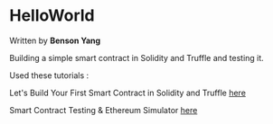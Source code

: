 # HelloWorld

Written by **Benson Yang**

Building a simple smart contract in Solidity and Truffle and testing it.

Used these tutorials : 

Let's Build Your First Smart Contract in Solidity and Truffle [here](https://medium.com/etherereum-salon/hello-ethereum-solan-contract-4643118a6119)

Smart Contract Testing & Ethereum Simulator [here](https://medium.com/etherereum-salon/eth-testing-472c2f73b4c3)
